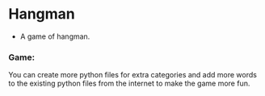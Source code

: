 # Hangman
- A game of hangman.

### Game:
You can create more python files for extra categories and add more words to the existing python files from the internet to make the game more fun. 
